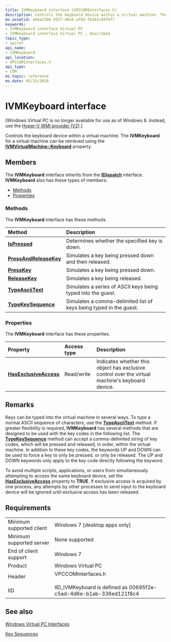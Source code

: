 ```yaml
---
title: IVMKeyboard interface (VPCCOMInterfaces.h)
description: Controls the keyboard device within a virtual machine. The IVMKeyboard for a virtual machine can be retrieved using the IVMVirtualMachine Keyboard property.
ms.assetid: a64a23b6-3937-40c6-af9d-fb341c04fbf7
keywords:
- IVMKeyboard interface Virtual PC
- IVMKeyboard interface Virtual PC , described
topic_type:
- apiref
api_name:
- IVMKeyboard
api_location:
- VPCCOMInterfaces.h
api_type:
- COM
ms.topic: reference
ms.date: 05/31/2018
---
```


# IVMKeyboard interface

\[Windows Virtual PC is no longer available for use as of Windows 8. Instead, use the [Hyper-V WMI provider (V2)](/windows/desktop/HyperV_v2/windows-virtualization-portal).\]

Controls the keyboard device within a virtual machine. The **IVMKeyboard** for a virtual machine can be retrieved using the [**IVMVirtualMachine::Keyboard**](ivmvirtualmachine-keyboard.md) property.

## Members

The **IVMKeyboard** interface inherits from the [**IDispatch**](/windows/win32/api/oaidl/nn-oaidl-idispatch) interface. **IVMKeyboard** also has these types of members:

-   [Methods](#methods)
-   [Properties](#properties)

### Methods

The **IVMKeyboard** interface has these methods.



| Method                                                       | Description                                                                   |
|:-------------------------------------------------------------|:------------------------------------------------------------------------------|
| [**IsPressed**](ivmkeyboard-ispressed.md)                   | Determines whether the specified key is down.<br/>                      |
| [**PressAndReleaseKey**](ivmkeyboard-pressandreleasekey.md) | Simulates a key being pressed down and then released.<br/>              |
| [**PressKey**](ivmkeyboard-presskey.md)                     | Simulates a key being pressed down.<br/>                                |
| [**ReleaseKey**](ivmkeyboard-releasekey.md)                 | Simulates a key being released.<br/>                                    |
| [**TypeAsciiText**](ivmkeyboard-typeasciitext.md)           | Simulates a series of ASCII keys being typed into the guest.<br/>       |
| [**TypeKeySequence**](ivmkeyboard-typekeysequence.md)       | Simulates a comma-delimited list of keys being typed in the guest.<br/> |



 

### Properties

The **IVMKeyboard** interface has these properties.



| Property                                                                | Access type           | Description                                                                                                |
|:------------------------------------------------------------------------|:----------------------|:-----------------------------------------------------------------------------------------------------------|
| [**HasExclusiveAccess**](ivmkeyboard-hasexclusiveaccess.md)<br/> | Read/write<br/> | Indicates whether this object has exclusive control over the virtual machine's keyboard device.<br/> |



 

## Remarks

Keys can be typed into the virtual machine in several ways. To type a normal ASCII sequence of characters, use the [**TypeAsciiText**](ivmkeyboard-typeasciitext.md) method. If greater flexibility is required, **IVMKeyboard** has several methods that are designed to be used with the key codes in the following list. The [**TypeKeySequence**](ivmkeyboard-typekeysequence.md) method can accept a comma-delimited string of key codes, which will be pressed and released, in order, within the virtual machine. In addition to these key codes, the keywords UP and DOWN can be used to force a key to only be pressed, or only be released. The UP and DOWN keywords only apply to the key code directly following the keyword.

To avoid multiple scripts, applications, or users from simultaneously attempting to access the same keyboard device, set the [**HasExclusiveAccess**](ivmkeyboard-hasexclusiveaccess.md) property to **TRUE**. If exclusive access is acquired by one process, any attempts by other processes to send input to the keyboard device will be ignored until exclusive access has been released.

## Requirements



|                                     |                                                                                               |
|-------------------------------------|-----------------------------------------------------------------------------------------------|
| Minimum supported client<br/> | Windows 7 \[desktop apps only\]<br/>                                                    |
| Minimum supported server<br/> | None supported<br/>                                                                     |
| End of client support<br/>    | Windows 7<br/>                                                                          |
| Product<br/>                  | Windows Virtual PC<br/>                                                                 |
| Header<br/>                   | <dl> <dt>VPCCOMInterfaces.h</dt> </dl> |
| IID<br/>                      | IID\_IVMKeyboard is defined as 00695f2e-c5ad-4d6e-b1ab-336ed121f8c4<br/>                |



## See also

<dl> <dt>

[Windows Virtual PC Interfaces](virtual-pc-interfaces.md)
</dt> <dt>

[Key Sequences](key-sequences.md)
</dt> </dl>

 

